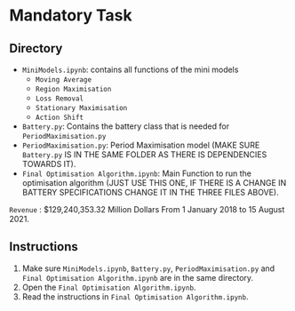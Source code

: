 # Mandatory Task
## Directory
- `MiniModels.ipynb`: contains all functions of the mini models 
  -   `Moving Average`
  -   `Region Maximisation`
  -   `Loss Removal`
  -   `Stationary Maximisation`
  -   `Action Shift`
- `Battery.py`: Contains the battery class that is needed for `PeriodMaximisation.py`
- `PeriodMaximisation.py`: Period Maximisation model (MAKE SURE `Battery.py` IS IN THE SAME FOLDER AS THERE IS DEPENDENCIES TOWARDS IT).
- `Final Optimisation Algorithm.ipynb`: Main Function to run the optimisation algorithm (JUST USE THIS ONE, IF THERE IS A CHANGE IN BATTERY SPECIFICATIONS CHANGE IT IN THE THREE FILES ABOVE).

`Revenue` : $129,240,353.32 Million Dollars From 1 January 2018 to 15 August 2021.

## Instructions
1. Make sure `MiniModels.ipynb`, `Battery.py`, `PeriodMaximisation.py` and `Final Optimisation Algorithm.ipynb` are in the same directory.
2. Open the `Final Optimisation Algorithm.ipynb`.
3. Read the instructions in `Final Optimisation Algorithm.ipynb`.
